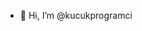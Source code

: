- 👋 Hi, I’m @kucukprogramci
<!---
kucukprogramci/kucukprogramci is a ✨ special ✨ repository because its `README.md` (this file) appears on your GitHub profile.
You can click the Preview link to take a look at your changes.
--->

